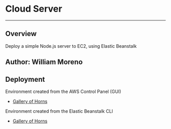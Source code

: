 # Cloud Server
---

## Overview

Deploy a simple Node.js server to EC2, using Elastic Beanstalk

## Author: William Moreno

## Deployment

Environment created from the AWS Control Panel (GUI)
  - [Gallery of Horns](http://galleryofhorns-env.eba-j2dr23gz.us-east-2.elasticbeanstalk.com/)

Environment created from the Elastic Beanstalk CLI
  - [Gallery of Horns]()
